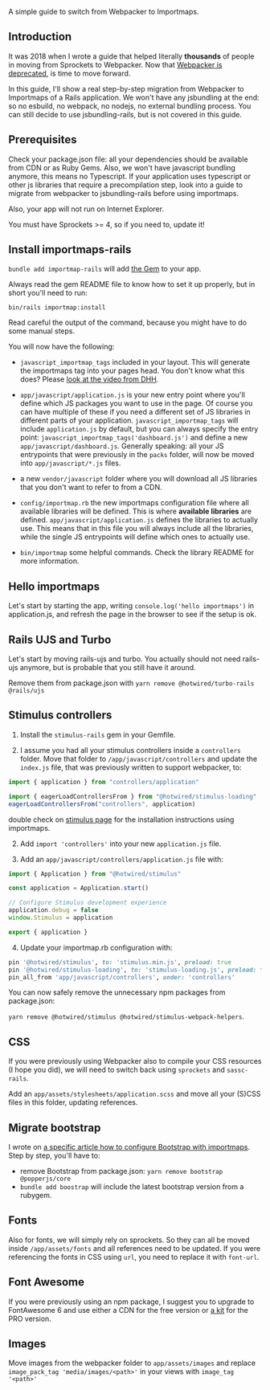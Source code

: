 A simple guide to switch from Webpacker to Importmaps.

## Introduction

It was 2018 when I wrote a guide that helped literally **thousands** of people in moving from Sprockets to Webpacker.
Now that [Webpacker is deprecated](https://github.com/rails/webpacker#webpacker-has-been-retired-), is time to move forward.

In this guide, I'll show a real step-by-step migration from Webpacker to Importmaps of a Rails application.
We won't have any jsbundling at the end: so no esbuild, no webpack, no nodejs, no external bundling process.
You can still decide to use jsbundling-rails, but is not covered in this guide.

## Prerequisites

Check your package.json file: all your dependencies should be available from CDN or as Ruby Gems.
Also, we won't have javascript bundling anymore, this means no Typescript. If your application uses typescript or other js libraries that require a precompilation step, look into a guide to migrate from webpacker to jsbundling-rails before using importmaps.

Also, your app will not run on Internet Explorer.

You must have Sprockets >= 4, so if you need to, update it!

## Install importmaps-rails

`bundle add importmap-rails` will add [the Gem](https://github.com/rails/importmap-rails) to your app.

Always read the gem README file to know how to set it up properly, but in short you'll need to run:

`bin/rails importmap:install`

Read careful the output of the command, because you might have to do some manual steps.

You will now have the following:

* `javascript_importmap_tags` included in your layout. This will generate the importmaps tag into your pages head. You don't know what this does? Please [look at the video from DHH](https://youtu.be/PtxZvFnL2i0?t=435).

*  `app/javascript/application.js` is your new entry point where you'll define which JS packages you want to use in the page. Of course you can have multiple of these if you need a different set of JS libraries in different parts of your application. `javascript_importmap_tags` will include `application.js` by default, but you can always specify the entry point: `javascript_importmap_tags('dashboard.js')` and define a new `app/javascript/dashboard.js`. Generally speaking: all your JS entrypoints that were previously in the `packs` folder, will now be moved into `app/javascript/*.js` files.

* a new `vendor/javascript` folder where you will download all JS libraries that you don't want to refer to from a CDN.

* `config/importmap.rb` the new importmaps configuration file where all available libraries will be defined. This is where **available libraries** are defined. `app/javascript/application.js` defines the libraries to actually use. This means that in this file you will always include all the libraries, while the single JS entrypoints will define which ones to actually use.

* `bin/importmap` some helpful commands. Check the library README for more information.

## Hello importmaps

Let's start by starting the app, writing `console.log('hello importmaps')` in application.js, and refresh the page in the browser to see if the setup is ok.

## Rails UJS and Turbo

Let's start by moving rails-ujs and turbo. You actually should not need rails-ujs anymore, but is probable that you still have it around.

Remove them from package.json with `yarn remove @hotwired/turbo-rails @rails/ujs`

## Stimulus controllers


1. Install the `stimulus-rails` gem in your Gemfile.

2. I assume you had all your stimulus controllers inside a `controllers` folder. Move that folder to `/app/javascript/controllers` and update the `index.js` file, that was previously written to support webpacker, to:

```js
import { application } from "controllers/application"

import { eagerLoadControllersFrom } from "@hotwired/stimulus-loading"
eagerLoadControllersFrom("controllers", application)
```

double check on [stimulus page](https://github.com/hotwired/stimulus-rails#with-import-map) for the installation instructions using importmaps.

2. Add `import 'controllers'` into your new `application.js` file.

3. Add an `app/javascript/controllers/application.js` file with:

```js
import { Application } from "@hotwired/stimulus"

const application = Application.start()

// Configure Stimulus development experience
application.debug = false
window.Stimulus = application

export { application }
```

4. Update your importmap.rb configuration with:
```ruby
pin '@hotwired/stimulus', to: 'stimulus.min.js', preload: true
pin '@hotwired/stimulus-loading', to: 'stimulus-loading.js', preload: true
pin_all_from 'app/javascript/controllers', under: 'controllers'
```

You can now safely remove the unnecessary npm packages from package.json:

`yarn remove @hotwired/stimulus @hotwired/stimulus-webpack-helpers`.

## CSS

If you were previously using Webpacker also to compile your CSS resources (I hope you did), we will need to switch back using `sprockets` and `sassc-rails`.

Add an `app/assets/stylesheets/application.scss` and move all your (S)CSS files in this folder, updating references.

## Migrate bootstrap
I wrote on [a specific article how to configure Bootstrap with importmaps](https://dev.to/coorasse/rails-7-bootstrap-5-and-importmaps-without-nodejs-4g8). Step by step, you'll have to:

* remove Bootstrap from package.json: `yarn remove bootstrap @popperjs/core`
* `bundle add boostrap` will include the latest bootstrap version from a rubygem.

## Fonts

Also for fonts, we will simply rely on sprockets. So they can all be moved inside `/app/assets/fonts` and all references need to be updated. If you were referencing the fonts in CSS using `url`, you need to replace it with `font-url`.

## Font Awesome

If you were previously using an npm package, I suggest you to upgrade to FontAwesome 6 and use either a CDN for the free version or [a kit](https://fontawesome.com/docs/web/setup/use-kit) for the PRO version.

## Images

Move images from the webpacker folder to `app/assets/images` and replace `image_pack_tag 'media/images/<path>'` in your views with `image_tag '<path>'`

